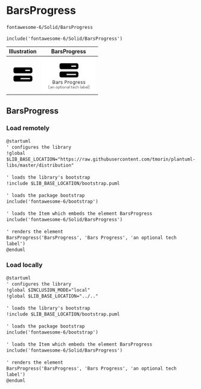 # BarsProgress


```text
fontawesome-6/Solid/BarsProgress
```

```text
include('fontawesome-6/Solid/BarsProgress')
```



| Illustration | BarsProgress |
| :---: | :---: |
| ![illustration for Illustration](../../fontawesome-6/Solid/BarsProgress.png) | ![illustration for BarsProgress](../../fontawesome-6/Solid/BarsProgress.Local.png) |




## BarsProgress

### Load remotely
```plantuml
@startuml
' configures the library
!global $LIB_BASE_LOCATION="https://raw.githubusercontent.com/tmorin/plantuml-libs/master/distribution"

' loads the library's bootstrap
!include $LIB_BASE_LOCATION/bootstrap.puml

' loads the package bootstrap
include('fontawesome-6/bootstrap')

' loads the Item which embeds the element BarsProgress
include('fontawesome-6/Solid/BarsProgress')

' renders the element
BarsProgress('BarsProgress', 'Bars Progress', 'an optional tech label')
@enduml
```

### Load locally
```plantuml
@startuml
' configures the library
!global $INCLUSION_MODE="local"
!global $LIB_BASE_LOCATION="../.."

' loads the library's bootstrap
!include $LIB_BASE_LOCATION/bootstrap.puml

' loads the package bootstrap
include('fontawesome-6/bootstrap')

' loads the Item which embeds the element BarsProgress
include('fontawesome-6/Solid/BarsProgress')

' renders the element
BarsProgress('BarsProgress', 'Bars Progress', 'an optional tech label')
@enduml
```

